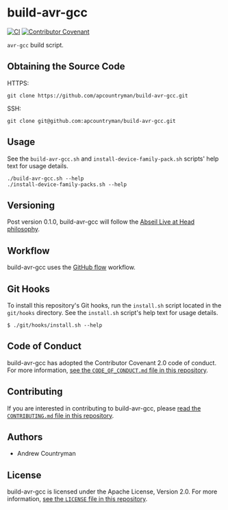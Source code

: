 # build-avr-gcc

[![CI](https://github.com/apcountryman/build-avr-gcc/actions/workflows/ci.yml/badge.svg)](https://github.com/apcountryman/build-avr-gcc/actions/workflows/ci.yml)
[![Contributor Covenant](https://img.shields.io/badge/Contributor%20Covenant-2.0-4baaaa.svg)](CODE_OF_CONDUCT.md)

`avr-gcc` build script.

## Obtaining the Source Code

HTTPS:
```shell
git clone https://github.com/apcountryman/build-avr-gcc.git
```
SSH:
```shell
git clone git@github.com:apcountryman/build-avr-gcc.git
```

## Usage

See the `build-avr-gcc.sh` and `install-device-family-pack.sh` scripts' help text for
usage details.
```shell
./build-avr-gcc.sh --help
./install-device-family-packs.sh --help
```

## Versioning

Post version 0.1.0, build-avr-gcc will follow the [Abseil Live at Head
philosophy](https://abseil.io/about/philosophy).

## Workflow

build-avr-gcc uses the [GitHub flow](https://guides.github.com/introduction/flow/)
workflow.

## Git Hooks

To install this repository's Git hooks, run the `install.sh` script located in the
`git/hooks` directory.
See the `install.sh` script's help text for usage details.
```shell
$ ./git/hooks/install.sh --help
```

## Code of Conduct

build-avr-gcc has adopted the Contributor Covenant 2.0 code of conduct.
For more information, [see the `CODE_OF_CONDUCT.md` file in this
repository](CODE_OF_CONDUCT.md).

## Contributing

If you are interested in contributing to build-avr-gcc, please [read the `CONTRIBUTING.md`
file in this repository](CONTRIBUTING.md).

## Authors

- Andrew Countryman

## License

build-avr-gcc is licensed under the Apache License, Version 2.0.
For more information, [see the `LICENSE` file in this repository](LICENSE).
